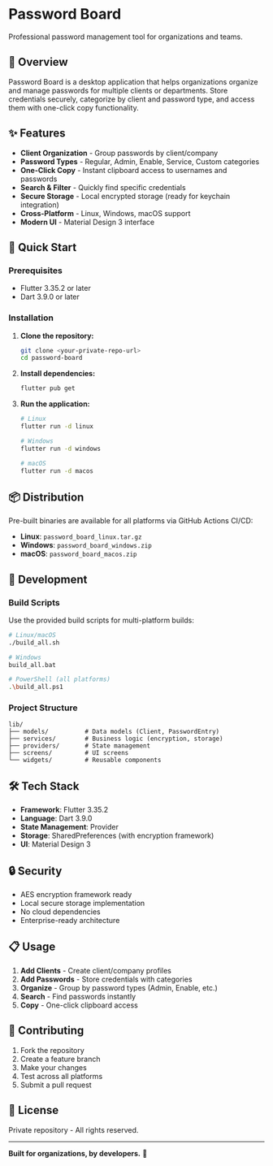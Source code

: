 # Password Board

Professional password management tool for organizations and teams.

## 🎯 Overview

Password Board is a desktop application that helps organizations organize and manage passwords for multiple clients or departments. Store credentials securely, categorize by client and password type, and access them with one-click copy functionality.

## ✨ Features

- **Client Organization** - Group passwords by client/company
- **Password Types** - Regular, Admin, Enable, Service, Custom categories
- **One-Click Copy** - Instant clipboard access to usernames and passwords
- **Search & Filter** - Quickly find specific credentials
- **Secure Storage** - Local encrypted storage (ready for keychain integration)
- **Cross-Platform** - Linux, Windows, macOS support
- **Modern UI** - Material Design 3 interface

## 🚀 Quick Start

### Prerequisites
- Flutter 3.35.2 or later
- Dart 3.9.0 or later

### Installation

1. **Clone the repository:**
   ```bash
   git clone <your-private-repo-url>
   cd password-board
   ```

2. **Install dependencies:**
   ```bash
   flutter pub get
   ```

3. **Run the application:**
   ```bash
   # Linux
   flutter run -d linux

   # Windows
   flutter run -d windows

   # macOS
   flutter run -d macos
   ```

## 📦 Distribution

Pre-built binaries are available for all platforms via GitHub Actions CI/CD:

- **Linux**: `password_board_linux.tar.gz`
- **Windows**: `password_board_windows.zip`
- **macOS**: `password_board_macos.zip`

## 🔧 Development

### Build Scripts
Use the provided build scripts for multi-platform builds:

```bash
# Linux/macOS
./build_all.sh

# Windows
build_all.bat

# PowerShell (all platforms)
.\build_all.ps1
```

### Project Structure
```
lib/
├── models/          # Data models (Client, PasswordEntry)
├── services/        # Business logic (encryption, storage)
├── providers/       # State management
├── screens/         # UI screens
└── widgets/         # Reusable components
```

## 🛠️ Tech Stack

- **Framework**: Flutter 3.35.2
- **Language**: Dart 3.9.0
- **State Management**: Provider
- **Storage**: SharedPreferences (with encryption framework)
- **UI**: Material Design 3

## 🔒 Security

- AES encryption framework ready
- Local secure storage implementation
- No cloud dependencies
- Enterprise-ready architecture

## 📋 Usage

1. **Add Clients** - Create client/company profiles
2. **Add Passwords** - Store credentials with categories
3. **Organize** - Group by password types (Admin, Enable, etc.)
4. **Search** - Find passwords instantly
5. **Copy** - One-click clipboard access

## 🤝 Contributing

1. Fork the repository
2. Create a feature branch
3. Make your changes
4. Test across all platforms
5. Submit a pull request

## 📄 License

Private repository - All rights reserved.

---

**Built for organizations, by developers.** 🔐

